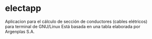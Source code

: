 # electapp

Aplicacion para el cálculo de sección de conductores (cables elétricos) para terminal de GNU/Linux
Está basada en una tabla elaborada por Argenplas S.A.

